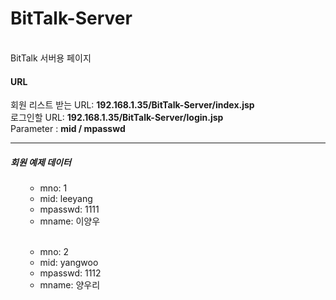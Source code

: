 # BitTalk-Server
<br>
BitTalk 서버용 페이지<br>
<h4>URL</h4>
회원 리스트 받는 URL: <b>192.168.1.35/BitTalk-Server/index.jsp</b><br> 
로그인할 URL: <b>192.168.1.35/BitTalk-Server/login.jsp</b><br>
Parameter : <b>mid / mpasswd</b>
<hr>
<h5>회원 예제 데이터</h5>
<ol>
  <ul>
    <li>mno: 1</li>
    <li>mid: leeyang</li>
    <li>mpasswd: 1111</li>
    <li>mname: 이양우</li>
  </ul>
  <br>
  <ul>
    <li>mno: 2</li>
    <li>mid: yangwoo</li>
    <li>mpasswd: 1112</li>
    <li>mname: 양우리</li>
  </ul>
</ol>
